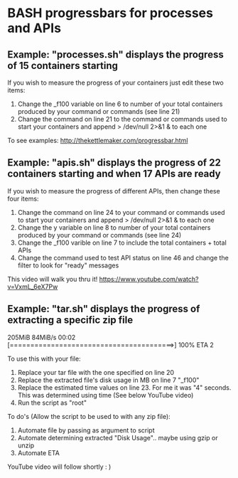 # BASH progressbars for processes and APIs
## Example: "processes.sh" displays the progress of 15 containers starting
If you wish to measure the progress of your containers just edit these two items:
1. Change the \_f100 variable on line 6 to number of your total containers produced by your command or commands (see line 21)
2. Change the command on line 21 to the command or commands used to start your containers and append > /dev/null 2>&1 & to each one

To see examples: http://thekettlemaker.com/progressbar.html

## Example: "apis.sh" displays the progress of 22 containers starting and when 17 APIs are ready
If you wish to measure the progress of different APIs, then change these four items:
1. Change the command on line 24 to your command or commands used to start your containers and append > /dev/null 2>&1 & to each one
2. Change the y variable on line 8 to number of your total containers produced by your command or commands (see line 24)
3. Change the \_f100 varible on line 7 to include the total containers + total APIs
4. Change the command used to test API status on line 46 and change the filter to look for "ready" messages

This video will walk you thru it!
https://www.youtube.com/watch?v=VxmL_6eX7Pw

## Example: "tar.sh" displays the progress of extracting a specific zip file

205MiB 84MiB/s 00:02 [========================================>] 100% ETA 2
  
To use this with your file:
1. Replace your tar file with the one specified on line 20
2. Replace the extracted file's disk usage in MB on line 7 "_f100"
3. Replace the estimated time values on line 23. For me it was "4" seconds. This was determined using time (See below YouTube video)
4. Run the script as "root"

To do's (Allow the script to be used to with any zip file):
1. Automate file by passing as argument to script
2. Automate determining extracted "Disk Usage".. maybe using gzip or unzip
3. Automate ETA

YouTube video will follow shortly : )
